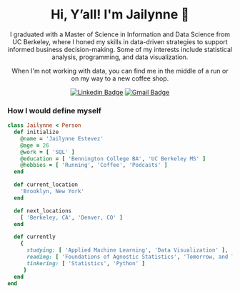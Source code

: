 <h1 align="center"> Hi, Y’all! I'm Jailynne 🤠 </h1>

<p align="center">
I graduated with a Master of Science in Information and Data Science from UC Berkeley, where I honed my skills in data-driven strategies to support informed business decision-making. Some of my interests include statistical analysis, programming, and data visualization.
</p>
<p align="center"> 
When I'm not working with data, you can find me in the middle of a run or on my way to a new coffee shop.
</p>



<div align="center">

  [![Linkedin Badge](https://img.shields.io/badge/-JailynneEstevez-blue?style=flat-square&logo=Linkedin&logoColor=white&link=https://www.linkedin.com/in/JailynneEstevez/)](https://www.linkedin.com/in/jailynne-estevez/)
  [![Gmail Badge](https://img.shields.io/badge/-jailynneestevez@ischool.berkeley.edu-c14438?style=flat-square&logo=Gmail&logoColor=white&link=mailto:jailynneestevez@ischool.berkeley.edu)](mailto:jailynneestevez@ischool.berkeley.edu)

</div>

### How I would define myself
```ruby
class Jailynne < Person
  def initialize
    @name = 'Jailynne Estevez'
    @age = 26
    @work = [ 'SQL' ]
    @education = [ 'Bennington College BA', 'UC Berkeley MS' ]
    @hobbies = [ 'Running', 'Coffee', 'Podcasts' ]
  end

  def current_location
    'Brooklyn, New York'
  end

  def next_locations
    [ 'Berkeley, CA', 'Denver, CO' ]
  end

  def currently
    {
      studying: [ 'Applied Machine Learning', 'Data Visualization' ],
      reading: [ 'Foundations of Agnostic Statistics', 'Tomorrow, and Tomorrow, and Tomorrow' ],
      tinkering: [ 'Statistics', 'Python' ]
     }
  end
end
```
